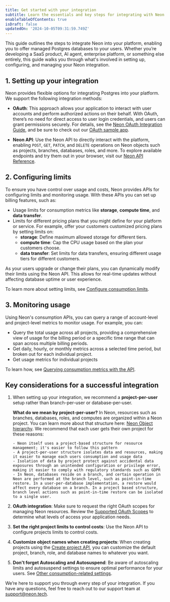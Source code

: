 ```yaml
---
title: Get started with your integration
subtitle: Learn the essentials and key steps for integrating with Neon
enableTableOfContents: true
isDraft: false
updatedOn: '2024-10-05T09:31:59.749Z'
---
```


This guide outlines the steps to integrate Neon into your platform, enabling you to offer managed Postgres databases to your users. Whether you’re developing a SaaS product, AI agent, enterprise platform, or something else entirely, this guide walks you through what's involved in setting up, configuring, and managing your Neon integration.

## 1. Setting up your integration

Neon provides flexible options for integrating Postgres into your platform. We support the following integration methods:

- **OAuth**: This approach allows your application to interact with user accounts and perform authorized actions on their behalf. With OAuth, there’s no need for direct access to user login credentials, and users can grant permissions securely. For details, see the [Neon OAuth Integration Guide](/docs/guides/oauth-integration), and be sure to check out our [OAuth sample app](https://github.com/neondatabase/neon-branches-visualizer).

- **Neon API**: Use the Neon API to directly interact with the platform, enabling `POST`, `GET`, `PATCH`, and `DELETE` operations on Neon objects such as projects, branches, databases, roles, and more. To explore available endpoints and try them out in your browser, visit our [Neon API Reference](https://api-docs.neon.tech/reference/getting-started-with-neon-api).

## 2. Configuring limits

To ensure you have control over usage and costs, Neon provides APIs for configuring limits and monitoring usage. With these APIs you can set up billing features, such as:

- Usage limits for consumption metrics like **storage**, **compute time**, and **data transfer**.
- Limits for different pricing plans that you might define for your platform or service. For example, offer your customers customized pricing plans by setting limits on:
  - **storage**: Define maximum allowed storage for different tiers.
  - **compute time**: Cap the CPU usage based on the plan your customers choose.
  - **data transfer**: Set limits for data transfers, ensuring different usage tiers for different customers.

As your users upgrade or change their plans, you can dynamically modify their limits using the Neon API. This allows for real-time updates without affecting database uptime or user experience.

To learn more about setting limits, see [Configure consumption limits](#/docs/guides/partner-billing).

## 3. Monitoring usage

Using Neon's consumption APIs, you can query a range of account-level and project-level metrics to monitor usage. For example, you can:

- Query the total usage across all projects, providing a comprehensive view of usage for the billing period or a specific time range that can span across multiple billing periods.
- Get daily, hourly, or monthly metrics across a selected time period, but broken out for each individual project.
- Get usage metrics for individual projects

To learn how, see [Querying consumption metrics with the API](/docs/guides/metrics-api).

## Key considerations for a successful integration

1.  When setting up your integration, we recommend a **project-per-user** setup rather than branch-per-user or database-per-user.

    **What do we mean by project-per-user?** In Neon, resources such as branches, databases, roles, and computes are organized within a Neon project. You can learn more about that structure here: [Neon Object hierarchy](https://neon.tech/docs/manage/overview). We recommend that each user gets their own project for these reasons:

        - Neon itself uses a project-based structure for resource management; it's easier to follow this pattern
        - A project-per-user structure isolates data and resources, making it easier to manage each users consumption and usage data
        - Isolation of data by project protect against accidental data exposures through an unintended configuration or privilege error, making it easier to comply with regulatory standards such as GDPR
        - In Neon, databases reside on a branch, and certain operation in Neon are performed at the branch level, such as point-in-time restore. In a user-per-database implementation, a restore would affect every database on a branch. In a project based structure, branch level actions such as point-in-time restore can be isolated to a single user.

1.  **OAuth integration**: Make sure to request the right OAuth scopes for managing Neon resources. Review the [Supported OAuth Scopes](/docs/guides/oauth-integration#supported-oauth-scopes) to determine what levels of access your application needs.
1.  **Set the right project limits to control costs**: Use the Neon API to configure projects limits to control costs.
1.  **Customize object names when creating projects**: When creating projects using the [Create project API](https://api-docs.neon.tech/reference/createproject), you can customize the default project, branch, role, and database names to whatever you want.
1.  **Don't forget Autoscaling and Autosuspend**: Be aware of autoscaling limits and autosuspend settings to ensure optimal performance for your users. See [Other consumption-related settings](/docs/guides/partner-billing#other-consumption-related-settings).

We’re here to support you through every step of your integration. If you have any questions, feel free to reach out to our support team at [support@neon.tech](mailto:support@neon.tech).
